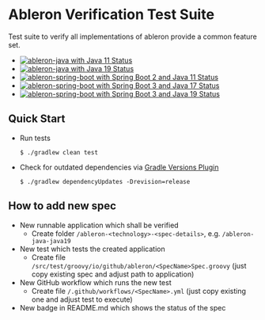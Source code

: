 # Ableron Verification Test Suite
Test suite to verify all implementations of ableron provide a common feature set.

* [![ableron-java with Java 11 Status](https://github.com/ableron/ableron-verify/actions/workflows/ableron-java-java11.yml/badge.svg)](https://github.com/ableron/ableron-verify/actions/workflows/ableron-java-java11.yml)
* [![ableron-java with Java 19 Status](https://github.com/ableron/ableron-verify/actions/workflows/ableron-java-java19.yml/badge.svg)](https://github.com/ableron/ableron-verify/actions/workflows/ableron-java-java19.yml)
* [![ableron-spring-boot with Spring Boot 2 and Java 11 Status](https://github.com/ableron/ableron-verify/actions/workflows/ableron-spring-boot-2-java11.yml/badge.svg)](https://github.com/ableron/ableron-verify/actions/workflows/ableron-spring-boot-2-java11.yml)
* [![ableron-spring-boot with Spring Boot 3 and Java 17 Status](https://github.com/ableron/ableron-verify/actions/workflows/ableron-spring-boot-3-java17.yml/badge.svg)](https://github.com/ableron/ableron-verify/actions/workflows/ableron-spring-boot-3-java17.yml)
* [![ableron-spring-boot with Spring Boot 3 and Java 19 Status](https://github.com/ableron/ableron-verify/actions/workflows/ableron-spring-boot-3-java19.yml/badge.svg)](https://github.com/ableron/ableron-verify/actions/workflows/ableron-spring-boot-3-java19.yml)

## Quick Start
* Run tests
   ```console
   $ ./gradlew clean test
   ```
* Check for outdated dependencies via [Gradle Versions Plugin](https://github.com/ben-manes/gradle-versions-plugin)
   ```console
   $ ./gradlew dependencyUpdates -Drevision=release
   ```

## How to add new spec
* New runnable application which shall be verified
   * Create folder `/ableron-<technology>-<spec-details>`, e.g. `/ableron-java-java19`
* New test which tests the created application
   * Create file `/src/test/groovy/io/github/ableron/<SpecName>Spec.groovy` (just copy existing spec and adjust path to application)
* New GitHub workflow which runs the new test
   * Create file `/.github/workflows/<SpecName>.yml` (just copy existing one and adjust test to execute)
* New badge in README.md which shows the status of the spec
